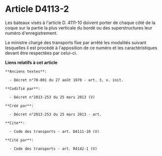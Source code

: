 # Article D4113-2

Les bateaux visés à l'article D. 4111-10 doivent porter de chaque côté de la coque sur la partie la plus verticale du bordé
ou des superstructures leur numéro d'enregistrement. 

Le ministre chargé des transports fixe par arrêté les modalités suivant lesquelles il est procédé à l'apposition de ce numéro
et les caractéristiques devant être respectées par celui-ci.

**Liens relatifs à cet article**

	**Anciens textes**:

	  - Décret n°70-801 du 27 août 1970 - art. 3, v. init.

	**Codifié par**:

	  - Décret n°2013-253 du 25 mars 2013 (V)

	**Créé par**:

	  - Décret n°2013-253 du 25 mars 2013 - art.

	**Cite**:

	  - Code des transports - art. D4111-10 (V)

	**Cité par**:

	  - Code des transports - art. R4142-1 (V)
